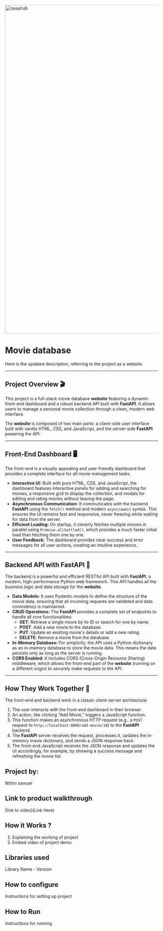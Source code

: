 


<img width="1920" height="1080" alt="nasahub" src="https://github.com/user-attachments/assets/e8544200-f902-41ee-a2f2-7375cad5043d" />




# Movie database
Here is the updated description, referring to the project as a website.

***

## Project Overview 🎬

This project is a full-stack movie database **website** featuring a dynamic front-end dashboard and a robust backend API built with **FastAPI**. It allows users to manage a personal movie collection through a clean, modern web interface.

The **website** is composed of two main parts: a client-side user interface built with vanilla HTML, CSS, and JavaScript, and the server-side **FastAPI** powering the API.

---

## Front-End Dashboard 🖥️

The front-end is a visually appealing and user-friendly dashboard that provides a complete interface for all movie management tasks.

* **Interactive UI:** Built with pure HTML, CSS, and JavaScript, the dashboard features interactive panels for adding and searching for movies, a responsive grid to display the collection, and modals for editing and rating movies without leaving the page.
* **Asynchronous Communication:** It communicates with the backend **FastAPI** using the `fetch()` method and modern `async/await` syntax. This ensures the UI remains fast and responsive, never freezing while waiting for data from the server.
* **Efficient Loading:** On startup, it cleverly fetches multiple movies in parallel using `Promise.allSettled()`, which provides a much faster initial load than fetching them one by one.
* **User Feedback:** The dashboard provides clear success and error messages for all user actions, creating an intuitive experience.



---

## Backend API with FastAPI 🐍

The backend is a powerful and efficient RESTful API built with **FastAPI**, a modern, high-performance Python web framework. This API handles all the business logic and data storage for the **website**.

* **Data Models:** It uses Pydantic models to define the structure of the movie data, ensuring that all incoming requests are validated and data consistency is maintained.
* **CRUD Operations:** The **FastAPI** provides a complete set of endpoints to handle all core functionalities:
    * **GET**: Retrieve a single movie by its ID or search for one by name.
    * **POST**: Add a new movie to the database.
    * **PUT**: Update an existing movie's details or add a new rating.
    * **DELETE**: Remove a movie from the database.
* **In-Memory Database:** For simplicity, the API uses a Python dictionary as an in-memory database to store the movie data. This means the data persists only as long as the server is running.
* **CORS Enabled:** It includes CORS (Cross-Origin Resource Sharing) middleware, which allows the front-end part of the **website** (running on a different origin) to securely make requests to the API.

---

## How They Work Together 🤝

The front-end and backend work in a classic client-server architecture:

1.  The user interacts with the front-end dashboard in their browser.
2.  An action, like clicking "Add Movie," triggers a JavaScript function.
3.  This function makes an asynchronous HTTP request (e.g., a `POST` request to `http://localhost:8000/add-movie/10`) to the **FastAPI** backend.
4.  The **FastAPI** server receives the request, processes it, updates the in-memory movie dictionary, and sends a JSON response back.
5.  The front-end JavaScript receives the JSON response and updates the UI accordingly, for example, by showing a success message and refreshing the movie list.
## Project by:
Nithin samuel
## Link to product walkthrough
[link to video](Link Here)
## How it Works ?
1. Explaining the working of project
2. Embed video of project demo
## Libraries used
Library Name - Version
## How to configure
Instructions for setting up project
## How to Run
Instructions for running
